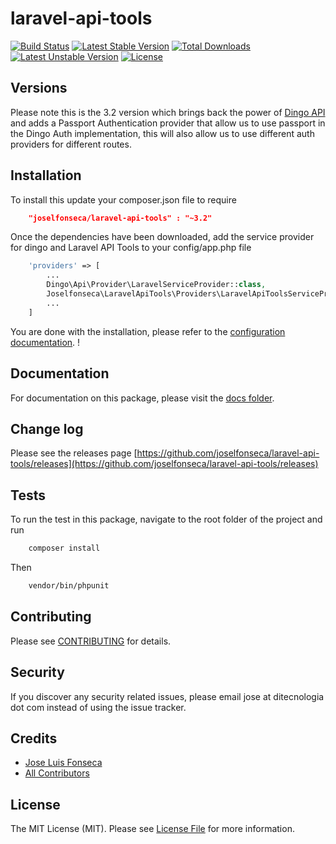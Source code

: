 laravel-api-tools
=================

[![Build Status](https://travis-ci.org/joselfonseca/laravel-api-tools.svg?branch=master)](https://travis-ci.org/joselfonseca/laravel-api-tools)
[![Latest Stable Version](https://poser.pugx.org/joselfonseca/laravel-api-tools/v/stable.svg)](https://packagist.org/packages/joselfonseca/laravel-api-tools) 
[![Total Downloads](https://poser.pugx.org/joselfonseca/laravel-api-tools/downloads.svg)](https://packagist.org/packages/joselfonseca/laravel-api-tools) 
[![Latest Unstable Version](https://poser.pugx.org/joselfonseca/laravel-api-tools/v/unstable.svg)](https://packagist.org/packages/joselfonseca/laravel-api-tools) 
[![License](https://poser.pugx.org/joselfonseca/laravel-api-tools/license.svg)](https://packagist.org/packages/joselfonseca/laravel-api-tools)

## Versions

Please note this is the 3.2 version which brings back the power of [Dingo API](https://github.com/dingo/api) and adds a Passport Authentication provider that allow us to use passport in the Dingo Auth implementation, this will also allow us to use different auth providers for different routes.

## Installation

To install this update your composer.json file to require

```json
    "joselfonseca/laravel-api-tools" : "~3.2"
```
Once the dependencies have been downloaded, add the service provider for dingo and Laravel API Tools to your config/app.php file

```php
    'providers' => [
        ...
        Dingo\Api\Provider\LaravelServiceProvider::class,
        Joselfonseca\LaravelApiTools\Providers\LaravelApiToolsServiceProvider::class
        ...
    ]
```
You are done with the installation, please refer to the [configuration documentation](https://github.com/joselfonseca/laravel-api-tools/tree/master/docs). !

## Documentation

For documentation on this package, please visit the [docs folder](https://github.com/joselfonseca/laravel-api-tools/tree/master/docs).

## Change log

Please see the releases page [https://github.com/joselfonseca/laravel-api-tools/releases](https://github.com/joselfonseca/laravel-api-tools/releases)

## Tests

To run the test in this package, navigate to the root folder of the project and run

```bash
    composer install
```
Then

```bash
    vendor/bin/phpunit
```

## Contributing

Please see [CONTRIBUTING](CONTRIBUTING.md) for details.

## Security

If you discover any security related issues, please email jose at ditecnologia dot com instead of using the issue tracker.

## Credits

- [Jose Luis Fonseca](https://github.com/joselfonseca)
- [All Contributors](../../contributors)

## License

The MIT License (MIT). Please see [License File](license.md) for more information.
